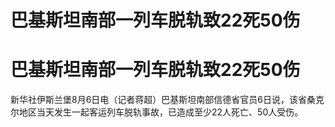 # 巴基斯坦南部一列车脱轨致22死50伤

# 巴基斯坦南部一列车脱轨致22死50伤

新华社伊斯兰堡8月6日电（记者蒋超）巴基斯坦南部信德省官员6日说，该省桑克尔地区当天发生一起客运列车脱轨事故，已造成至少22人死亡、50人受伤。

